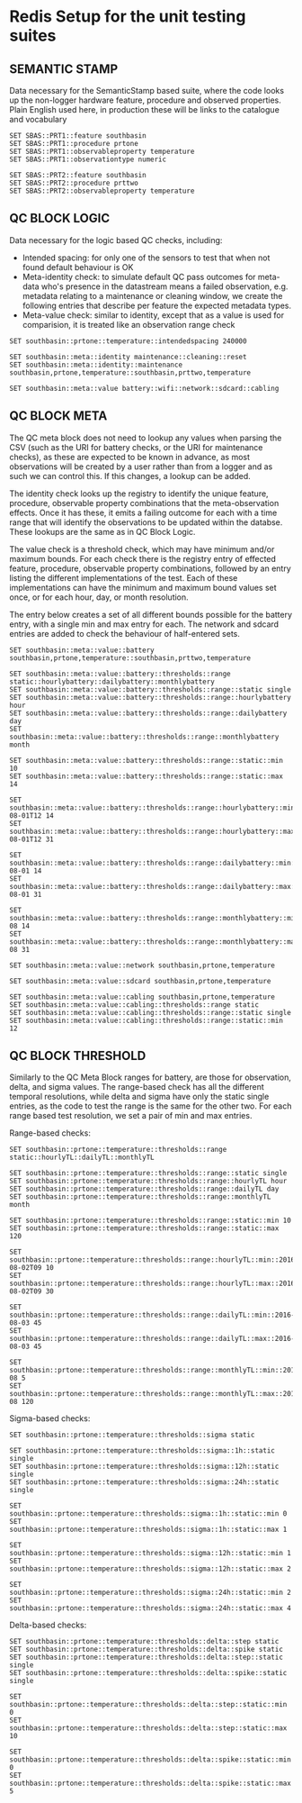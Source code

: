 # Redis Setup for the unit testing suites

## SEMANTIC STAMP

Data necessary for the SemanticStamp based suite, where the code looks up the non-logger hardware feature, procedure and observed properties.  Plain English used here, in production these will be links to the catalogue and vocabulary

```
SET SBAS::PRT1::feature southbasin
SET SBAS::PRT1::procedure prtone
SET SBAS::PRT1::observableproperty temperature
SET SBAS::PRT1::observationtype numeric

SET SBAS::PRT2::feature southbasin
SET SBAS::PRT2::procedure prttwo
SET SBAS::PRT2::observableproperty temperature
```

## QC BLOCK LOGIC

Data necessary for the logic based QC checks, including:

* Intended spacing: for only one of the sensors to test that when not found default behaviour is OK
* Meta-identity check: to simulate default QC pass outcomes for meta-data who's presence in the datastream means a failed observation, e.g. metadata relating to a maintenance or cleaning window, we create the following entries that describe per feature the expected metadata types.
* Meta-value check: similar to identity, except that as a value is used for comparision, it is treated like an observation range check


```
SET southbasin::prtone::temperature::intendedspacing 240000
 
SET southbasin::meta::identity maintenance::cleaning::reset
SET southbasin::meta::identity::maintenance southbasin,prtone,temperature::southbasin,prttwo,temperature
 
SET southbasin::meta::value battery::wifi::network::sdcard::cabling
```

## QC BLOCK META

The QC meta block does not need to lookup any values when parsing the CSV (such as the URI for battery checks, or the URI for maintenance checks), as these are expected to be known in advance, as most observations will be created by a user rather than from a logger and as such we can control this.  If this changes, a lookup can be added.

The identity check looks up the registry to identify the unique feature, procedure, observable property combinations that the meta-observation effects.  Once it has these, it emits a failing outcome for each with a time range that will identify the observations to be updated within the databse.  These lookups are the same as in QC Block Logic.

The value check is a threshold check, which may have minimum and/or maximum bounds.  For each check there is the registry entry of effected feature, procedure, observable property combinations, followed by an entry listing the different implementations of the test.  Each of these implementations can have the minimum and maximum bound values set once, or for each hour, day, or month resolution.

The entry below creates a set of all different bounds possible for the battery entry, with a single min and max entry for each.  The network and sdcard entries are added to check the behaviour of half-entered sets.
```
SET southbasin::meta::value::battery southbasin,prtone,temperature::southbasin,prttwo,temperature

SET southbasin::meta::value::battery::thresholds::range static::hourlybattery::dailybattery::monthlybattery
SET southbasin::meta::value::battery::thresholds::range::static single
SET southbasin::meta::value::battery::thresholds::range::hourlybattery hour
SET southbasin::meta::value::battery::thresholds::range::dailybattery day
SET southbasin::meta::value::battery::thresholds::range::monthlybattery month

SET southbasin::meta::value::battery::thresholds::range::static::min 10
SET southbasin::meta::value::battery::thresholds::range::static::max 14

SET southbasin::meta::value::battery::thresholds::range::hourlybattery::min::2016-08-01T12 14
SET southbasin::meta::value::battery::thresholds::range::hourlybattery::max::2016-08-01T12 31

SET southbasin::meta::value::battery::thresholds::range::dailybattery::min::2016-08-01 14
SET southbasin::meta::value::battery::thresholds::range::dailybattery::max::2016-08-01 31

SET southbasin::meta::value::battery::thresholds::range::monthlybattery::min::2016-08 14
SET southbasin::meta::value::battery::thresholds::range::monthlybattery::max::2016-08 31

SET southbasin::meta::value::network southbasin,prtone,temperature

SET southbasin::meta::value::sdcard southbasin,prtone,temperature

SET southbasin::meta::value::cabling southbasin,prtone,temperature
SET southbasin::meta::value::cabling::thresholds::range static
SET southbasin::meta::value::cabling::thresholds::range::static single
SET southbasin::meta::value::cabling::thresholds::range::static::min 12
```

## QC BLOCK THRESHOLD

Similarly to the QC Meta Block ranges for battery, are those for observation, delta, and sigma values.  The range-based check has all the different temporal resolutions, while delta and sigma have only the static single entries, as the code to test the range is the same for the other two.  For each range based test resolution, we set a pair of min and max entries.

Range-based checks:
```
SET southbasin::prtone::temperature::thresholds::range static::hourlyTL::dailyTL::monthlyTL

SET southbasin::prtone::temperature::thresholds::range::static single
SET southbasin::prtone::temperature::thresholds::range::hourlyTL hour
SET southbasin::prtone::temperature::thresholds::range::dailyTL day
SET southbasin::prtone::temperature::thresholds::range::monthlyTL month

SET southbasin::prtone::temperature::thresholds::range::static::min 10
SET southbasin::prtone::temperature::thresholds::range::static::max 120

SET southbasin::prtone::temperature::thresholds::range::hourlyTL::min::2016-08-02T09 10
SET southbasin::prtone::temperature::thresholds::range::hourlyTL::max::2016-08-02T09 30

SET southbasin::prtone::temperature::thresholds::range::dailyTL::min::2016-08-03 45
SET southbasin::prtone::temperature::thresholds::range::dailyTL::max::2016-08-03 45

SET southbasin::prtone::temperature::thresholds::range::monthlyTL::min::2016-08 5
SET southbasin::prtone::temperature::thresholds::range::monthlyTL::max::2016-08 120
```

Sigma-based checks:
```
SET southbasin::prtone::temperature::thresholds::sigma static

SET southbasin::prtone::temperature::thresholds::sigma::1h::static single
SET southbasin::prtone::temperature::thresholds::sigma::12h::static single
SET southbasin::prtone::temperature::thresholds::sigma::24h::static single

SET southbasin::prtone::temperature::thresholds::sigma::1h::static::min 0
SET southbasin::prtone::temperature::thresholds::sigma::1h::static::max 1

SET southbasin::prtone::temperature::thresholds::sigma::12h::static::min 1
SET southbasin::prtone::temperature::thresholds::sigma::12h::static::max 2

SET southbasin::prtone::temperature::thresholds::sigma::24h::static::min 2
SET southbasin::prtone::temperature::thresholds::sigma::24h::static::max 4
```
Delta-based checks:
```
SET southbasin::prtone::temperature::thresholds::delta::step static
SET southbasin::prtone::temperature::thresholds::delta::spike static
SET southbasin::prtone::temperature::thresholds::delta::step::static single
SET southbasin::prtone::temperature::thresholds::delta::spike::static single

SET southbasin::prtone::temperature::thresholds::delta::step::static::min 0
SET southbasin::prtone::temperature::thresholds::delta::step::static::max 10

SET southbasin::prtone::temperature::thresholds::delta::spike::static::min 0
SET southbasin::prtone::temperature::thresholds::delta::spike::static::max 5
```
